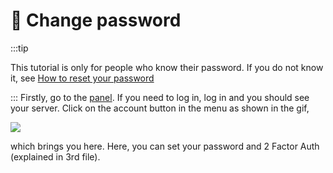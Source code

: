 # 🔑 Change password

:::tip

This tutorial is only for people who know their password. If you do not know it, see [How to reset your password](https://wiki.zenet.host/docs/Getting%20started/login#3-resetting-your-password)

:::
Firstly, go to the [panel](https://panel.zenet.host).
If you need to log in, log in and you should see your server. 
Click on the account button in the menu as shown in the gif,

![](https://cdn.discordapp.com/attachments/911733230795911230/949751981973585982/8tk6l.gif)

which brings you here. Here, you can set your password and 2 Factor Auth (explained in 3rd file).
